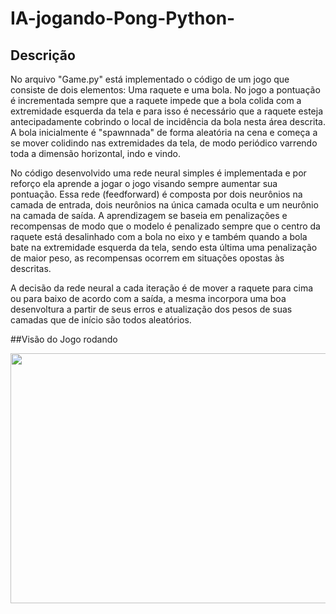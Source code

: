 # IA-jogando-Pong-Python-
## Descrição
No arquivo "Game.py" está implementado o código de um jogo que consiste de dois elementos: Uma raquete e uma bola. No jogo a pontuação é incrementada sempre que a raquete impede que a bola colida com a extremidade esquerda da tela e para isso é necessário que a raquete esteja antecipadamente cobrindo o local de incidência da bola nesta área descrita. A bola inicialmente é "spawnnada" de forma aleatória na cena e começa a se mover colidindo nas extremidades da tela, de modo periódico varrendo toda a dimensão horizontal, indo e vindo.

No código desenvolvido uma rede neural simples é implementada e por reforço ela aprende a jogar o jogo visando sempre aumentar sua pontuação. Essa rede (feedforward) é composta por dois neurônios na camada de entrada, dois neurônios na única camada oculta e um neurônio na camada de saída. A aprendizagem se baseia em penalizações e recompensas de modo que o modelo é penalizado sempre que o centro da raquete está desalinhado com a bola no eixo y e também quando a bola bate na extremidade esquerda da tela, sendo esta última uma penalização de maior peso, as recompensas ocorrem em situações opostas às descritas.

A decisão da rede neural a cada iteração é de mover a raquete para cima ou para baixo de acordo com a saída, a mesma incorpora uma boa desenvoltura a partir de seus erros e atualização dos pesos de suas camadas que de início são todos aleatórios.

##Visão do Jogo rodando
<p align="center">
  <img width="600" height="400" src="https://user-images.githubusercontent.com/58220640/184260807-825cf303-0fdb-4fc7-8be2-88f2446ed550.gif">
</p>

